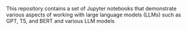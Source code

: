 This repository contains a set of Jupyter notebooks that demonstrate various aspects of working with large language models (LLMs) such as GPT, T5, and BERT and various LLM models
